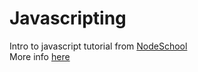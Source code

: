 # Javascripting

Intro to javascript tutorial from [NodeSchool](https://nodeschool.io/)  
More info [here](https://github.com/workshopper/javascripting)
